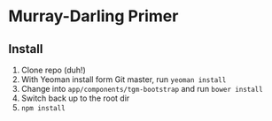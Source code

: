 # Murray-Darling Primer

## Install

1. Clone repo (duh!)
2. With Yeoman install form Git master, run `yeoman install`
3. Change into `app/components/tgm-bootstrap` and run `bower install`
4. Switch back up to the root dir
5. `npm install`